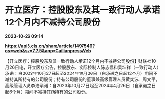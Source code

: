 # 开立医疗：控股股东及其一致行动人承诺12个月内不减持公司股份

**2023-10-26 09:14**

**https://api3.cls.cn/share/article/1497546?os=web&sv=7.7.5&app=CailianpressWeb**

【开立医疗：控股股东及其一致行动人承诺12个月内不减持公司股份】财联社10月26日电，开立医疗公告，控股股东、实际控制人陈志强和吴坤祥（一致行动人）承诺：自2023年10月27日起至2024年10月26日（自承诺之日起12个月）期间不减持其所持有的公司股份；持有公司股份的董事兼高级管理人员黄奕波、周文平，高级管理人员李浩承诺：自2023年10月27日起至2024年4月26日（自承诺之日起6个月）期间不减持其所持有的公司股份。